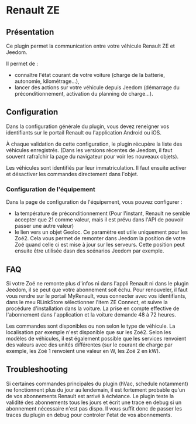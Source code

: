 # Renault ZE

## Présentation

Ce plugin permet la communication entre votre véhicule Renault ZE et Jeedom.

Il permet de :

- connaître l'état courant de votre voiture (charge de la batterie, autonomie, kilométrage...),
- lancer des actions sur votre véhicule depuis Jeedom (démarrage du préconditionnement, activation du planning de charge...).

## Configuration

Dans la configuration générale du plugin, vous devez reneigner vos identifiants sur le portail Renault ou l'application Android ou iOS.

À chaque validation de cette configuration, le plugin récupère la liste des véhicules enregistrés. (Dans les versions récentes de Jeedom, il faut souvent rafraîchir la page du navigateur pour voir les nouveaux objets).

Les véhicules sont identifiés par leur immatriculation. Il faut ensuite activer et désactiver les commandes directement dans l'objet.

### Configuration de l'équipement

Dans la page de configuration de l'équipement, vous pouvez configurer :

- la température de préconditionnement (Pour l'instant, Renault ne semble accepter que 21 comme valeur, mais il est prévu dans l'API de pouvoir passer une autre valeur)
- le lien vers un objet Geoloc. Ce paramètre est utile uniquement pour les Zoé2. Cela vous permet de remonter dans Jeedom la position de votre Zoé quand celle ci est mise à jour sur les serveurs. Cette position peut ensuite être utilisée dasn des scénarios Jeedom par exemple.

## FAQ

Si votre Zoé ne remonte plus d'infos ni dans l'appli Renault ni dans le plugin Jeedom, il se peut que votre abonnement soit échu. Pour renouveler, il faut vous rendre sur le portail MyRenault, vous connecter avec vos identifiants, dans le meu RLinkStore sélectionner l'item ZE Connect, et suivre la procédure d'installation dans la voiture. La prise en compte effective de l'abonnement dans l'application et la voiture demande 48 à 72 heures. 

Les commandes sont disponibles ou non selon le type de véhicule. La localisation par exemple n'est disponible que sur les Zoé2. Selon les modèles de véhicules, il est également possible que les services renvoient des valeurs avec des unités différentes (sur le courant de charge par exemple, les Zoé 1 renvoient une valeur en W, les Zoé 2 en kW).

## Troubleshooting

Si certaines commandes principales du plugin (hVac, schedule notamment) ne fonctionnent plus du jour au lendemain, il est fortement probable qu'un de vos abonnements Renault est arrivé à échéance. Le plugin teste la validité des abonnements tous les jours et écrit une trace en debug si un abonnement nécessaire n'est pas dispo. Il vous suffit donc de passer les traces du plugin en debug pour controler l'etat de vos abonnements.
